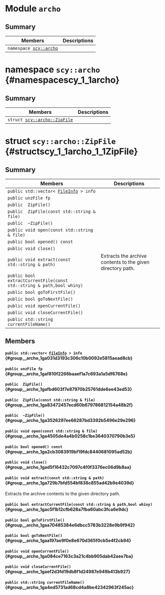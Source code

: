 # Module <!-- group --> `archo`



## Summary

 Members                        | Descriptions                                
--------------------------------|---------------------------------------------
`namespace `[`scy::archo`](#namespacescy_1_1archo)    | 
# namespace `scy::archo` {#namespacescy_1_1archo}



## Summary

 Members                        | Descriptions                                
--------------------------------|---------------------------------------------
`struct `[`scy::archo::ZipFile`](#structscy_1_1archo_1_1ZipFile)    | 
# struct `scy::archo::ZipFile` {#structscy_1_1archo_1_1ZipFile}






## Summary

 Members                        | Descriptions                                
--------------------------------|---------------------------------------------
`public std::vector< `[`FileInfo`](api-archo.md#structscy_1_1archo_1_1ZipFile_1_1FileInfo)` > info` | 
`public unzFile fp` | 
`public  ZipFile()` | 
`public  ZipFile(const std::string & file)` | 
`public  ~ZipFile()` | 
`public void open(const std::string & file)` | 
`public bool opened() const` | 
`public void close()` | 
`public void extract(const std::string & path)` | Extracts the archive contents to the given directory path.
`public bool extractCurrentFile(const std::string & path,bool whiny)` | 
`public bool goToFirstFile()` | 
`public bool goToNextFile()` | 
`public void openCurrentFile()` | 
`public void closeCurrentFile()` | 
`public std::string currentFileName()` | 

## Members

#### `public std::vector< `[`FileInfo`](api-archo.md#structscy_1_1archo_1_1ZipFile_1_1FileInfo)` > info` {#group__archo_1ga031d3193c306c10b0092e5815aead8cb}





#### `public unzFile fp` {#group__archo_1gaf810f2266baaef1a7c693a1a5df6768e}





#### `public  ZipFile()` {#group__archo_1gafbd603f7e87970b25761dde6ee43ed53}





#### `public  ZipFile(const std::string & file)` {#group__archo_1ga83472457ecd60b679786812154a48b2f}





#### `public  ~ZipFile()` {#group__archo_1ga3526297ee66287bd3392b5496e29e296}





#### `public void open(const std::string & file)` {#group__archo_1ga4505de4a4b0258c1be3640370790b3e5}





#### `public bool opened() const` {#group__archo_1ga2cb3083919bf19fdc8440681095ad52b}





#### `public void close()` {#group__archo_1gad5f16432c7097c4f0f3376ec06d9b8aa}





#### `public void extract(const std::string & path)` {#group__archo_1ga729b7bfd554bf838c855ad42b9e4039d}

Extracts the archive contents to the given directory path.



#### `public bool extractCurrentFile(const std::string & path,bool whiny)` {#group__archo_1gac5f1b12cfb628a7fba60abc3fca6e9dc}





#### `public bool goToFirstFile()` {#group__archo_1gaa70485384e6dbcc5783b3228e9b9f942}





#### `public bool goToNextFile()` {#group__archo_1gaa197ae9f0e8e670d365f0cb5e4f2cb94}





#### `public void openCurrentFile()` {#group__archo_1ga084ce7163c3a21c4bb905dab42aee7ba}





#### `public void closeCurrentFile()` {#group__archo_1gaef2d3fd19db8f1d24987e949b413b927}





#### `public std::string currentFileName()` {#group__archo_1ga4ed5731ad68cd4a8be42342963f245ac}





